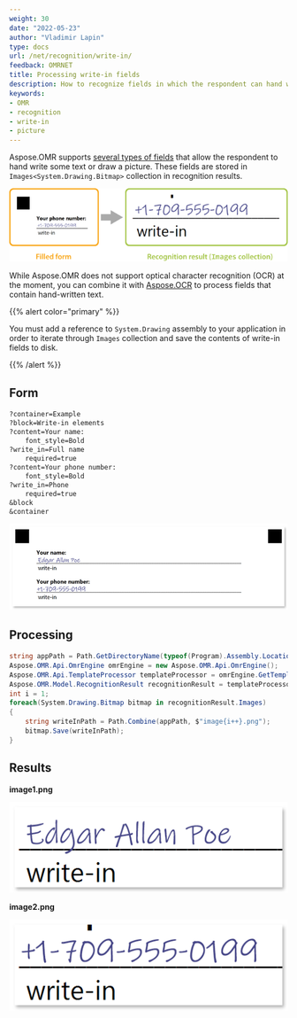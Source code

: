 ```yaml
---
weight: 30
date: "2022-05-23"
author: "Vladimir Lapin"
type: docs
url: /net/recognition/write-in/
feedback: OMRNET
title: Processing write-in fields
description: How to recognize fields in which the respondent can hand write some text or draw a picture.
keywords:
- OMR
- recognition
- write-in
- picture
---
```


Aspose.OMR supports [several types of fields](/omr/net/design-form/) that allow the respondent to hand write some text or draw a picture. These fields are stored in `Images<System.Drawing.Bitmap>` collection in recognition results.

![Write-in fields](write-in-recognize.png)

While Aspose.OMR does not support optical character recognition (OCR) at the moment, you can combine it with [Aspose.OCR](https://products.aspose.app/ocr) to process fields that contain hand-written text.

{{% alert color="primary" %}} 

You must add a reference to `System.Drawing` assembly to your application in order to iterate through `Images` collection and save the contents of write-in fields to disk.

{{% /alert %}} 

## Form

```
?container=Example
?block=Write-in elements
?content=Your name:
	font_style=Bold
?write_in=Full name
	required=true
?content=Your phone number:
	font_style=Bold
?write_in=Phone
	required=true
&block
&container
```

![Filled form](filled-form.png)

## Processing

```csharp
string appPath = Path.GetDirectoryName(typeof(Program).Assembly.Location);
Aspose.OMR.Api.OmrEngine omrEngine = new Aspose.OMR.Api.OmrEngine();
Aspose.OMR.Api.TemplateProcessor templateProcessor = omrEngine.GetTemplateProcessor("pattern.omr");
Aspose.OMR.Model.RecognitionResult recognitionResult = templateProcessor.RecognizeImage("form-20220519.png");
int i = 1;
foreach(System.Drawing.Bitmap bitmap in recognitionResult.Images)
{
	string writeInPath = Path.Combine(appPath, $"image{i++}.png");
	bitmap.Save(writeInPath);
}
```

## Results

**image1.png**

![Write-in: Full name](image1.png)

**image2.png**

![Write-in: Full name](image2.png)
